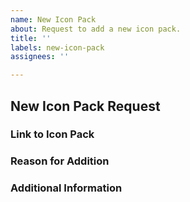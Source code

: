 ```yaml
---
name: New Icon Pack
about: Request to add a new icon pack.
title: ''
labels: new-icon-pack
assignees: ''

---
```


## New Icon Pack Request

### Link to Icon Pack
<!-- Provide a link to the icon pack's page -->

### Reason for Addition
<!-- Explain why this icon pack should be added -->

### Additional Information
<!-- Add any other relevant information here -->
